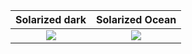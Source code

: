 Solarized dark             |  Solarized Ocean
:-------------------------:|:-------------------------:
![](https://...Dark.png)  |  ![](https://...Ocean.png)
